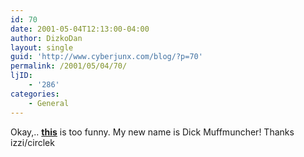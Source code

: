 ```yaml
---
id: 70
date: 2001-05-04T12:13:00-04:00
author: DizkoDan
layout: single
guid: 'http://www.cyberjunx.com/blog/?p=70'
permalink: /2001/05/04/70/
ljID:
    - '286'
categories:
    - General
---
```


Okay,.. **[this](http://www.jasonschock.com/gangsta/porn_name.php)** is too funny. My new name is Dick Muffmuncher! Thanks izzi/circlek